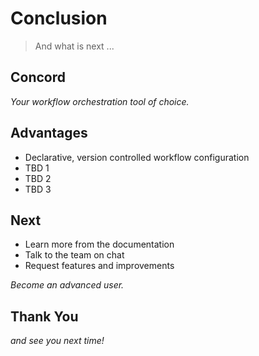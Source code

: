 # Conclusion

> And what is next ...


## Concord

<em class="yellow">Your workflow orchestration tool of choice.</em>


## Advantages

- Declarative, version controlled workflow configuration
- TBD 1
- TBD 2
- TBD 3


## Next

- Learn more from the documentation
- Talk to the team on chat
- Request features and improvements

<em class="yellow">Become an advanced user.</em>


## Thank You

<em class="yellow">and see you next time!</em>

